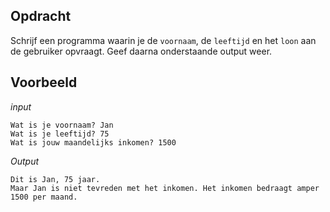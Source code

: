 ## Opdracht

Schrijf een programma waarin je de `voornaam`, de `leeftijd` en het `loon` aan de gebruiker opvraagt. Geef daarna onderstaande output weer.

## Voorbeeld

*input*
```
Wat is je voornaam? Jan
Wat is je leeftijd? 75
Wat is jouw maandelijks inkomen? 1500

```

*Output*
```
Dit is Jan, 75 jaar.
Maar Jan is niet tevreden met het inkomen. Het inkomen bedraagt amper 1500 per maand.
```